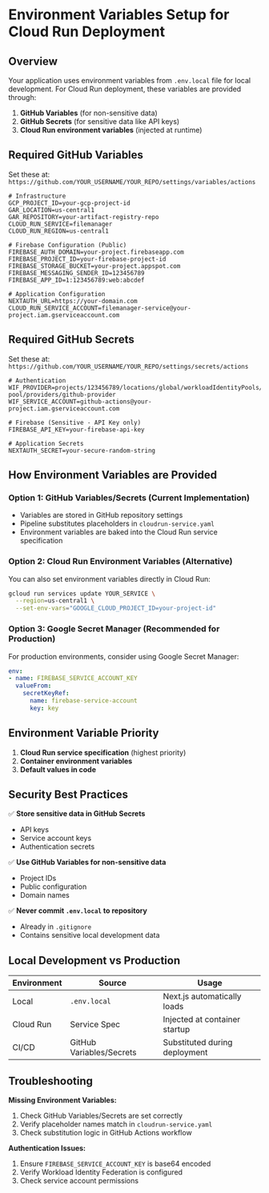 # Environment Variables Setup for Cloud Run Deployment

## Overview

Your application uses environment variables from `.env.local` file for local development. For Cloud Run deployment, these variables are provided through:

1. **GitHub Variables** (for non-sensitive data)
2. **GitHub Secrets** (for sensitive data like API keys)
3. **Cloud Run environment variables** (injected at runtime)

## Required GitHub Variables

Set these at: `https://github.com/YOUR_USERNAME/YOUR_REPO/settings/variables/actions`

```
# Infrastructure
GCP_PROJECT_ID=your-gcp-project-id
GAR_LOCATION=us-central1
GAR_REPOSITORY=your-artifact-registry-repo
CLOUD_RUN_SERVICE=filemanager
CLOUD_RUN_REGION=us-central1

# Firebase Configuration (Public)
FIREBASE_AUTH_DOMAIN=your-project.firebaseapp.com
FIREBASE_PROJECT_ID=your-firebase-project-id
FIREBASE_STORAGE_BUCKET=your-project.appspot.com
FIREBASE_MESSAGING_SENDER_ID=123456789
FIREBASE_APP_ID=1:123456789:web:abcdef

# Application Configuration
NEXTAUTH_URL=https://your-domain.com
CLOUD_RUN_SERVICE_ACCOUNT=filemanager-service@your-project.iam.gserviceaccount.com
```

## Required GitHub Secrets

Set these at: `https://github.com/YOUR_USERNAME/YOUR_REPO/settings/secrets/actions`

```
# Authentication
WIF_PROVIDER=projects/123456789/locations/global/workloadIdentityPools/github-pool/providers/github-provider
WIF_SERVICE_ACCOUNT=github-actions@your-project.iam.gserviceaccount.com

# Firebase (Sensitive - API Key only)
FIREBASE_API_KEY=your-firebase-api-key

# Application Secrets  
NEXTAUTH_SECRET=your-secure-random-string
```

## How Environment Variables are Provided

### Option 1: GitHub Variables/Secrets (Current Implementation)
- Variables are stored in GitHub repository settings
- Pipeline substitutes placeholders in `cloudrun-service.yaml`
- Environment variables are baked into the Cloud Run service specification

### Option 2: Cloud Run Environment Variables (Alternative)
You can also set environment variables directly in Cloud Run:

```bash
gcloud run services update YOUR_SERVICE \
  --region=us-central1 \
  --set-env-vars="GOOGLE_CLOUD_PROJECT_ID=your-project-id"
```

### Option 3: Google Secret Manager (Recommended for Production)
For production environments, consider using Google Secret Manager:

```yaml
env:
- name: FIREBASE_SERVICE_ACCOUNT_KEY
  valueFrom:
    secretKeyRef:
      name: firebase-service-account
      key: key
```

## Environment Variable Priority

1. **Cloud Run service specification** (highest priority)
2. **Container environment variables**
3. **Default values in code**

## Security Best Practices

✅ **Store sensitive data in GitHub Secrets**
- API keys
- Service account keys
- Authentication secrets

✅ **Use GitHub Variables for non-sensitive data**
- Project IDs
- Public configuration
- Domain names

✅ **Never commit `.env.local` to repository**
- Already in `.gitignore`
- Contains sensitive local development data

## Local Development vs Production

| Environment | Source | Usage |
|-------------|--------|-------|
| Local | `.env.local` | Next.js automatically loads |
| Cloud Run | Service Spec | Injected at container startup |
| CI/CD | GitHub Variables/Secrets | Substituted during deployment |

## Troubleshooting

**Missing Environment Variables:**
1. Check GitHub Variables/Secrets are set correctly
2. Verify placeholder names match in `cloudrun-service.yaml`
3. Check substitution logic in GitHub Actions workflow

**Authentication Issues:**
1. Ensure `FIREBASE_SERVICE_ACCOUNT_KEY` is base64 encoded
2. Verify Workload Identity Federation is configured
3. Check service account permissions